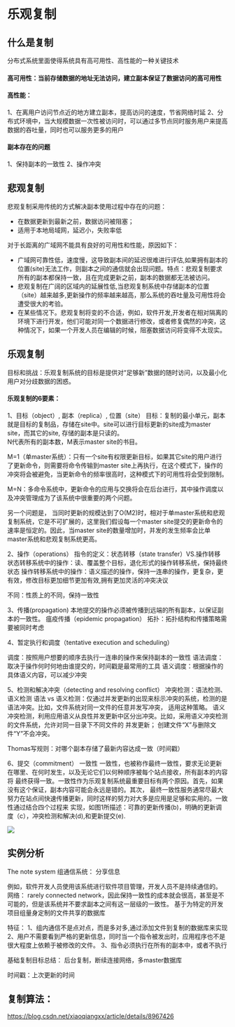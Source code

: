 # 乐观复制

## 什么是复制
分布式系统里面使得系统具有高可用性、高性能的一种关键技术

#### 高可用性：当前存储数据的地址无法访问，建立副本保证了数据访问的高可用性

#### 高性能：
1、在离用户访问节点近的地方建立副本，提高访问的速度，节省网络时延
2、分布式环境中，当大规模数据一次性被访问时，可以通过多节点同时服务用户来提高数据的吞吐量，同时也可以服务更多的用户
       
#### 副本存在的问题
1、保持副本的一致性
2、操作冲突



## 悲观复制
悲观复制采用传统的方式解决副本使用过程中存在的问题：
- 在数据更新到最新之前，数据访问被阻塞；
- 适用于本地局域网，延迟小，失败率低

对于长距离的广域网不能具有良好的可用性和性能，原因如下：
- 广域网可靠性低，速度慢，这导致副本间的延迟很难进行评估,如果拥有副本的位置(site)无法工作，则副本之间的通信就会出现问题。特点：悲观复制要求所有的副本都保持一致，且在完成更新之前，副本的数据都无法被访问。
- 悲观复制在广阔的区域内的延展性低,当悲观复制系统中存储副本的位置（site）越来越多,更新操作的频率越来越高，那么系统的吞吐量及可用性将会遭受很大的考验。
- 在某些情况下。悲观复制将变的不合适，例如，软件开发,开发者在相对隔离的环境下进行开发，他们可能对同一个数据进行修改，或者修复偶然的冲突，这种情况下，如果一个开发人员在编辑的时候，阻塞数据访问将变得不太现实。
  
## 乐观复制
目标和挑战：乐观复制系统的目标是提供对“足够新”数据的随时访问，以及最小化用户对分歧数据的困惑。

#### 乐观复制的6要素：

1、目标（object）, 副本（replica）, 位置（site）
目标：复制的最小单元，副本就是目标的复制品，存储在site中。site可以进行目标更新的site成为master site，而其它的site, 存储的副本是只读的。  
N代表所有的副本数，M表示master site的书目。  

M=1（单master系统）：只有一个site有权限更新目标，如果其它site的用户进行了更新命令，则需要将命令传输到master site上再执行，在这个模式下，操作的冲突将会被避免，当更新命令的频率很高时，这种模式下的可用性将会受到限制。  

M=N：多命令系统中，更新命令的应用与交换将会在后台进行，其中操作调度以及冲突管理成为了该系统中很重要的两个问题。  

另一个问题是，
当同时更新的规模达到了O(M2)时，相对于单master系统和悲观复制系统，它是不可扩展的，这里我们假设每一个master site提交的更新命令的速率是恒定的。因此，当master site的数量增加时，并发的发生频率会比单master系统和悲观复制系统更高。

2、操作（operations）
  指令的定义：状态转移（state transfer）VS.操作转移
        状态转移系统中的操作：读、覆盖整个目标，退化形式的操作转移系统，保持最终状态
        操作转移系统中的操作：语义描述的操作，保持一连串的操作，更复杂，更有效，修改目标更加细节更加有效,拥有更加灵活的冲突决议

  不同：性质上的不同，保持一致性  
  
3、传播(propagation)
    本地提交的操作必须被传播到远端的所有副本，以保证副本的一致性。
    瘟疫传播（epidemic propagation）
    拓扑：拓扑结构和传播策略需要被同时考虑  
    
4、暂定执行和调度（tentative execution and scheduling）

调度：按照用户想要的顺序去执行一连串的操作来保持副本的一致性
语法调度：取决于操作何时何地由谁提交的，时间戳是最常用的工具
语义调度：根据操作的具体语义内容，可以减少冲突

5、检测和解决冲突（detecting and resolving conflict）
    冲突检测：语法检测、语义检测
    语法 vs 语义检测：仅通过并发更新的出现来标示冲突的系统，检测的是语法冲突。比如，文件系统对同一文件的任意并发写冲突，
    适用这种策略。
    语义冲突检测，利用应用语义从良性并发更新中区分出冲突。比如，采用语义冲突检测的文件系统，允许对同一目录下不同文件的
    并发更新；
    创建文件“X”与删除文件“Y”不会冲突。

   Thomas写规则：对哪个副本存储了最新内容达成一致（时间戳）

6、提交（commitment）
    一致性
    一致性，也被称作最终一致性，要求无论更新在哪里、在何时发生，以及无论它们以何种顺序被每个站点接收，所有副本的内容将
    最终获得一致。一致性作为乐观复制系统最重要目标有两个原因。首先，如果没有这个保证，副本内容可能会永远是错的。其次，
    最终一致性服务通常尽最大努力在站点间快速传播更新，同时这样的努力对大多是应用是足够和实用的。一致性通过结合四个过程来
    实现，如图1所描述：可靠的更新传播(b)，明确的更新调度（c），冲突检测和解决(d),和更新提交(e).

        
![](http://ww1.sinaimg.cn/large/6e5586c6ly1g63z6vofb5j20fi0c1ab2.jpg)


 ## 实例分析
   The note system
   组通信系统： 分享信息
   
   例如，软件开发人员使用该系统进行软件项目管理，开发人员不是持续通信的。
   网络： rarely connected network，因此保持一致性的成本就会很高，甚至是不可能的，但是该系统并不要求副本之间有这一层级的一致性。
   基于为特定的开发项目组量身定制的文件共享的数据库
   
   特征：
   1、组内通信不是点对点，而是多对多,通过添加文件到复制的数据库来实现
   2、用户不需要看到严格的更新信息，同时当一个指令被发出时，应用程序也不是很大程度上依赖于被修改的文件。
   3、指令必须执行在所有的副本中，或者不执行
   
   基础复制目标总结：
   后台复制，断续连接网络，多master数据库
   
   时间戳：上次更新的时间
   
   复制算法：
 -----------------------------------------------------------------
 https://blog.csdn.net/xiaoqiangxx/article/details/8967426

